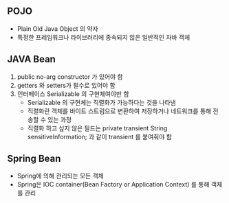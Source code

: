 

## POJO
- Plain Old Java Object 의 약자
- 특정한 프레임워크나 라이브러리에 종속되지 않은 일반적인 자바 객체
## JAVA Bean
1. public no-arg constructor 가 있어야 함
2. getters 와 setters가 필수로 있어야 함
3. 인터페이스 Serializable 의 구현체여야만 함 
	- Serializable 의 구현체는 직렬화가 가능하다는 것을 나타냄
	- 직렬화란 객체를 바이트 스트림으로 변환하여 저장하거나 네트워크를 통해 전송할 수 있는 과정
	- 직렬화 하고 싶지 않은 필드는 private transient String sensitiveInformation; 과 같이 transient 를 붙여줘야 함


## Spring Bean
- Spring에 의해 관리되는 모든 객체
- Spring은 IOC container(Bean Factory or Application Context) 를 통해 객체를 관리